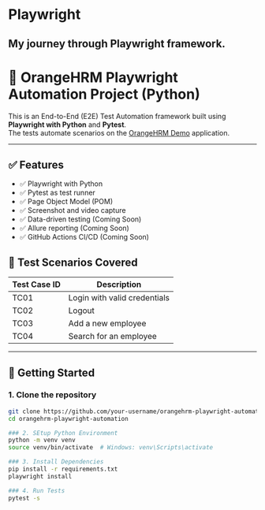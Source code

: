 # Playwright
My journey through Playwright framework. 
---------------------------------------------------------------------------------------------------------------------------------------------------------------------------------------------------------
# 🧪 OrangeHRM Playwright Automation Project (Python)

This is an End-to-End (E2E) Test Automation framework built using **Playwright with Python** and **Pytest**.  
The tests automate scenarios on the [OrangeHRM Demo](https://opensource-demo.orangehrmlive.com/) application.

---

## ✅ Features

- ✅ Playwright with Python
- ✅ Pytest as test runner
- ✅ Page Object Model (POM)
- ✅ Screenshot and video capture
- ✅ Data-driven testing (Coming Soon)
- ✅ Allure reporting (Coming Soon)
- ✅ GitHub Actions CI/CD (Coming Soon)

## 🧾 Test Scenarios Covered

| Test Case ID | Description                        |
|--------------|------------------------------------|
| TC01         | Login with valid credentials       |
| TC02         | Logout                             |
| TC03         | Add a new employee                 |
| TC04         | Search for an employee             |

---
## 🚀 Getting Started

### 1. Clone the repository
```bash
git clone https://github.com/your-username/orangehrm-playwright-automation.git
cd orangehrm-playwright-automation

### 2. SEtup Python Environment
python -m venv venv
source venv/bin/activate  # Windows: venv\Scripts\activate

### 3. Install Dependencies
pip install -r requirements.txt
playwright install

### 4. Run Tests
pytest -s



